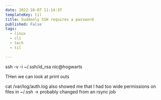 ```yaml
---
date: 2022-10-07 11:14:37
templateKey: til
title: Suddenly SSH requires a password
published: False
tags:
  - linux
  - cli
  - tech
  - til

---
```



ssh -v -i ~/.ssh/id_rsa nic@hogwarts

THen we can look at print outs

cat /var/log/auth.log  also showed me that I had too wide permissions on files in ~/.ssh -> probably changed from an rsync job
